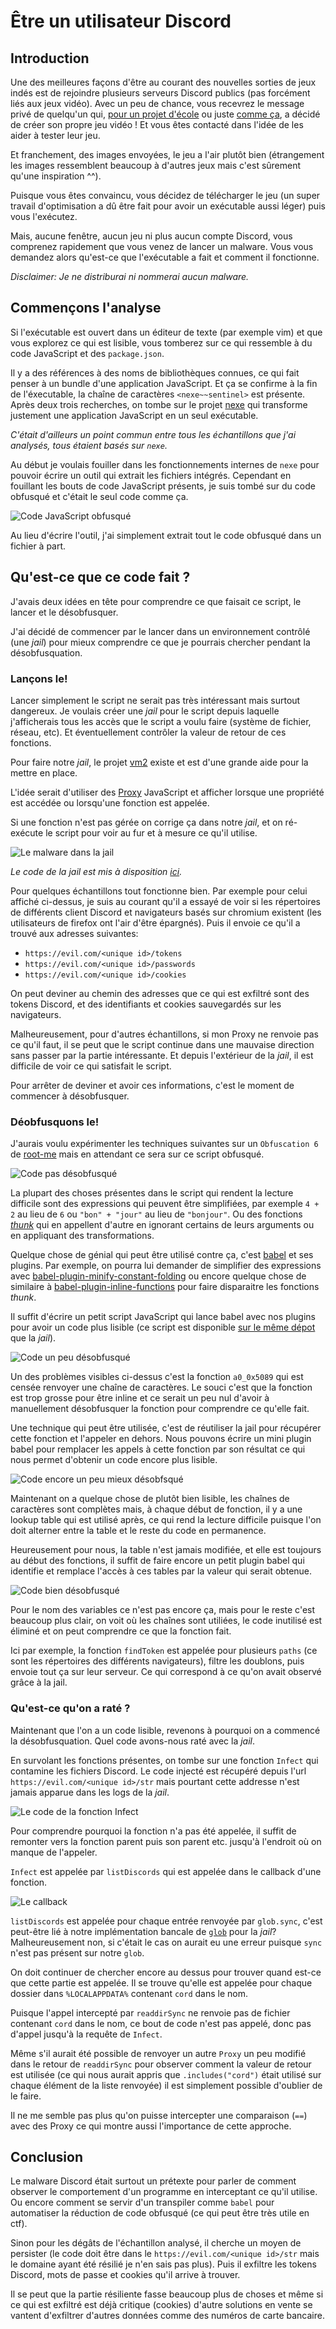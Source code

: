 # Être un utilisateur Discord

## Introduction

Une des meilleures façons d'être au courant des nouvelles sorties de jeux indés est de rejoindre
plusieurs serveurs Discord publics (pas forcément liés aux jeux vidéo). Avec un peu de chance, vous
recevrez le message privé de quelqu'un qui,
[pour un projet d'école](./images/00-for-school-project.png) ou juste 
[comme ça](./images/01-for-fun-project.png), a décidé de créer son propre jeu vidéo ! Et vous êtes
contacté dans l'idée de les aider à tester leur jeu.

Et franchement, des images envoyées, le jeu a l'air plutôt bien (étrangement les images ressemblent
beaucoup à d'autres jeux mais c'est sûrement qu'une inspiration ^^).

Puisque vous êtes convaincu, vous décidez de télécharger le jeu (un super travail d'optimisation a
dû être fait pour avoir un exécutable aussi léger) puis vous l'exécutez.

Mais, aucune fenêtre, aucun jeu ni plus aucun compte Discord, vous comprenez rapidement que vous
venez de lancer un malware. Vous vous demandez alors qu'est-ce que l'exécutable a fait et comment
il fonctionne.

*Disclaimer: Je ne distriburai ni nommerai aucun malware.*

## Commençons l'analyse

Si l'exécutable est ouvert dans un éditeur de texte (par exemple vim) et que vous explorez ce qui
est lisible, vous tomberez sur ce qui ressemble à du code JavaScript et des `package.json`.

Il y a des références à des noms de bibliothèques connues, ce qui fait penser à un bundle d'une
application JavaScript. Et ça se confirme à la fin de l'éxecutable, la chaîne de caractères
`<nexe~~sentinel>` est présente. Après deux trois recherches, on tombe sur le projet
[nexe](https://github.com/nexe/nexe) qui transforme justement une application JavaScript en un seul
exécutable.

*C'était d'ailleurs un point commun entre tous les échantillons que j'ai analysés, tous étaient basés
sur `nexe`.*

Au début je voulais fouiller dans les fonctionnements internes de `nexe` pour pouvoir écrire un outil
qui extrait les fichiers intégrés. Cependant en fouillant les bouts de code JavaScript présents, je
suis tombé sur du code obfusqué et c'était le seul code comme ça.

![Code JavaScript obfusqué](./images/02-obfuscated-js.png)

Au lieu d'écrire l'outil, j'ai simplement extrait tout le code obfusqué dans un fichier à part.

## Qu'est-ce que ce code fait ?

J'avais deux idées en tête pour comprendre ce que faisait ce script, le lancer et le désobfusquer.

J'ai décidé de commencer par le lancer dans un environnement contrôlé (une *jail*) pour mieux
comprendre ce que je pourrais chercher pendant la désobfusquation.

### Lançons le!

Lancer simplement le script ne serait pas très intéressant mais surtout dangereux. Je voulais créer
une *jail* pour le script depuis laquelle j'afficherais tous les accès que le script a voulu faire
(système de fichier, réseau, etc). Et éventuellement contrôler la valeur de retour de ces
fonctions.

Pour faire notre *jail*, le projet [vm2](https://github.com/patriksimek/vm2) existe et est d'une grande aide pour la mettre en place.

L'idée serait d'utiliser des
[Proxy](https://developer.mozilla.org/en-US/docs/Web/JavaScript/Reference/Global_Objects/Proxy)
JavaScript et afficher lorsque une propriété est accédée ou lorsqu'une fonction est appelée.

Si une fonction n'est pas gérée on corrige ça dans notre *jail*, et on ré-exécute le script pour
voir au fur et à mesure ce qu'il utilise.

![Le malware dans la jail](./images/03-running-jail.png)

*Le code de la jail est mis à disposition [ici](https://github.com/lightdiscord/vm2-jail-mocking).*

Pour quelques échantillons tout fonctionne bien. Par exemple pour celui affiché ci-dessus, je suis au
courant qu'il a essayé de voir si les répertoires de différents client Discord et navigateurs basés
sur chromium existent (les utilisateurs de firefox ont l'air d'être épargnés). Puis il envoie ce
qu'il a trouvé aux adresses suivantes:

* `https://evil.com/<unique id>/tokens`
* `https://evil.com/<unique id>/passwords`
* `https://evil.com/<unique id>/cookies`

On peut deviner au chemin des adresses que ce qui est exfiltré sont des tokens Discord, et des
identifiants et cookies sauvegardés sur les navigateurs.

Malheureusement, pour d'autres échantillons, si mon Proxy ne renvoie pas ce qu'il faut, il se peut
que le script continue dans une mauvaise direction sans passer par la partie intéressante. Et depuis
l'extérieur de la *jail*, il est difficile de voir ce qui satisfait le script.

Pour arrêter de deviner et avoir ces informations, c'est le moment de commencer à désobfusquer.

### Déobfusquons le!

J'aurais voulu expérimenter les techniques suivantes sur un `Obfuscation 6` de
[root-me](https://www.root-me.org) mais en attendant ce sera sur ce script obfusqué.

![Code pas désobfusqué](./images/06-deobfuscated-zero.png)

La plupart des choses présentes dans le script qui rendent la lecture difficile sont des expressions
qui peuvent être simplifiées, par exemple `4 + 2` au lieu de `6` ou `"bon" + "jour"` au lieu de
`"bonjour"`. Ou des fonctions [*thunk*](https://en.wikipedia.org/wiki/Thunk) qui en appellent
d'autre en ignorant certains de leurs arguments ou en appliquant des transformations.

Quelque chose de génial qui peut être utilisé contre ça, c'est [babel](https://babeljs.io/) et ses
plugins. Par exemple, on pourra lui demander de simplifier des expressions avec
[babel-plugin-minify-constant-folding](https://babeljs.io/docs/en/babel-plugin-minify-constant-folding)
ou encore quelque chose de similaire à
[babel-plugin-inline-functions](https://github.com/chocolateboy/babel-plugin-inline-functions) pour
faire disparaitre les fonctions *thunk*.

Il suffit d'écrire un petit script JavaScript qui lance babel avec nos plugins pour avoir un code
plus lisible (ce script est disponible [sur le même dépot](https://github.com/lightdiscord/vm2-jail-mocking)
que la *jail*).

![Code un peu désobfusqué](./images/04-deobfuscated-begin.png)

Un des problèmes visibles ci-dessus c'est la fonction `a0_0x5089` qui est censée renvoyer une chaîne
de caractères. Le souci c'est que la fonction est trop grosse pour être inline et ce serait un peu
nul d'avoir à manuellement désobfusquer la fonction pour comprendre ce qu'elle fait.

Une technique qui peut être utilisée, c'est de réutiliser la jail pour récupérer cette fonction et
l'appeler en dehors. Nous pouvons écrire un mini plugin babel pour remplacer les appels à cette
fonction par son résultat ce qui nous permet d'obtenir un code encore plus lisible.

![Code encore un peu mieux désobfsqué](./images/05-deobfuscated-middle.png)

Maintenant on a quelque chose de plutôt bien lisible, les chaînes de caractères sont complètes mais,
à chaque début de fonction, il y a une lookup table qui est utilisé après, ce qui rend la
lecture difficile puisque l'on doit alterner entre la table et le reste du code en permanence.

Heureusement pour nous, la table n'est jamais modifiée, et elle est toujours au début des fonctions,
il suffit de faire encore un petit plugin babel qui identifie et remplace l'accès à ces tables par
la valeur qui serait obtenue.

![Code bien désobfusqué](./images/07-deobfuscated-good.png)

Pour le nom des variables ce n'est pas encore ça, mais pour le reste c'est beaucoup plus clair, on voit
où les chaînes sont utiliées, le code inutilisé est éliminé et on peut comprendre ce que la fonction
fait.

Ici par exemple, la fonction `findToken` est appelée pour plusieurs `paths` (ce sont les répertoires des différents navigateurs), filtre les doublons, puis envoie tout ça sur leur serveur. Ce qui
correspond à ce qu'on avait observé grâce à la jail.

### Qu'est-ce qu'on a raté ?

Maintenant que l'on a un code lisible, revenons à pourquoi on a commencé la désobfusquation. Quel
code avons-nous raté avec la *jail*.

En survolant les fonctions présentes, on tombe sur une fonction `Infect` qui contamine les fichiers
Discord. Le code injecté est récupéré depuis l'url `https://evil.com/<unique id>/str` mais pourtant cette addresse n'est jamais apparue dans les logs de la *jail*.

![Le code de la fonction Infect](./images/08-infect-function.png)

Pour comprendre pourquoi la fonction n'a pas été appelée, il suffit de remonter vers la fonction
parent puis son parent etc. jusqu'à l'endroit où on manque de l'appeler.

`Infect` est appelée par `listDiscords` qui est appelée dans le callback d'une fonction.

![Le callback](./images/09-glob-sync.png)

`listDiscords` est appelée pour chaque entrée renvoyée par `glob.sync`, c'est peut-être lié à notre
implémentation bancale de [`glob`](https://www.npmjs.com/package/glob) pour la *jail*? Malheureusement non, si c'était le cas on
aurait eu une erreur puisque `sync` n'est pas présent sur notre `glob`.

On doit continuer de chercher encore au dessus pour trouver quand est-ce que cette partie est
appelée. Il se trouve qu'elle est appelée pour chaque dossier dans `%LOCALAPPDATA%` contenant `cord`
dans le nom.

Puisque l'appel intercepté par `readdirSync` ne renvoie pas de fichier contenant `cord` dans le nom,
ce bout de code n'est pas appelé, donc pas d'appel jusqu'à la requête de `Infect`.

Même s'il aurait été possible de renvoyer un autre `Proxy` un peu modifié dans le retour de
`readdirSync` pour observer comment la valeur de retour est utilisée (ce qui nous aurait appris que
`.includes("cord")` était utilisé sur chaque élément de la liste renvoyée) il est simplement 
possible d'oublier de le faire.

Il ne me semble pas plus qu'on puisse intercepter une comparaison (`==`) avec des Proxy ce qui
montre aussi l'importance de cette approche.

## Conclusion

Le malware Discord était surtout un prétexte pour parler de comment observer le comportement d'un
programme en interceptant ce qu'il utilise. Ou encore comment se servir d'un transpiler comme
`babel` pour automatiser la réduction de code obfusqué (ce qui peut être très utile en ctf).

Sinon pour les dégâts de l'échantillon analysé, il cherche un moyen de persister (le code doit être
dans le `https://evil.com/<unique id>/str` mais le domaine ayant été résilié je n'en sais pas plus).
Puis il exfiltre les tokens Discord, mots de passe et cookies qu'il arrive à trouver.

Il se peut que la partie résiliente fasse beaucoup plus de choses et même si ce qui est exfiltré est
déjà critique (cookies) d'autre solutions en vente se vantent d'exfiltrer d'autres données comme des
numéros de carte bancaire.
